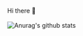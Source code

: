 Hi there 👋
<br>
<br>
![Anurag's github stats](https://github-readme-stats.vercel.app/api?username=jun111haha&show_icons=true&theme=tokyonight)
<br>
<br>
